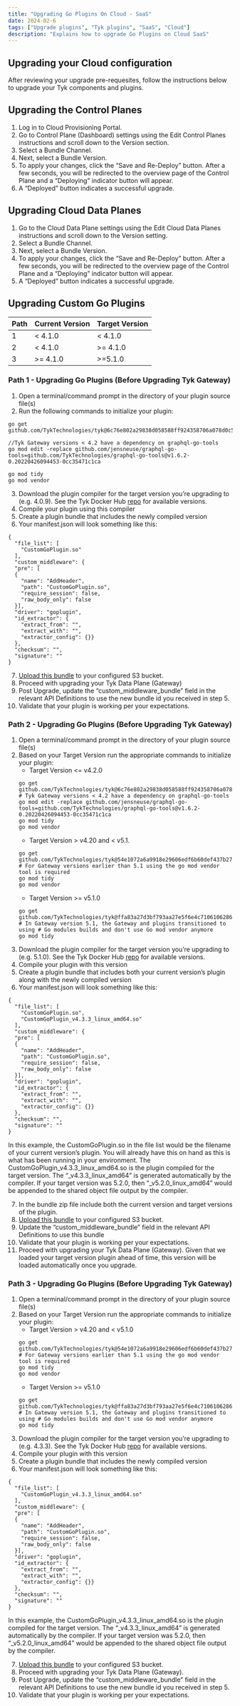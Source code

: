 ```yaml
---
title: "Upgrading Go Plugins On Cloud - SaaS"
date: 2024-02-6
tags: ["Upgrade plugins", "Tyk plugins", "SaaS", "Cloud"]
description: "Explains how to upgrade Go Plugins on Cloud SaaS"
---
```


## Upgrading your Cloud configuration
After reviewing your upgrade pre-requesites, follow the instructions below to upgrade your Tyk components and plugins. 

## Upgrading the Control Planes
 1. Log in to Cloud Provisioning Portal.
 2. Go to Control Plane (Dashboard) settings using the Edit Control Planes  instructions and scroll down to the Version section.
 3. Select a Bundle Channel.
 4. Next, select a Bundle Version.
 5. To apply your changes, click the “Save and Re-Deploy” button. After a few seconds, you will be redirected to the overview page of the Control Plane and a “Deploying” indicator button will appear.
 6. A “Deployed” button indicates a successful upgrade. 

## Upgrading Cloud Data Planes
 1.  Go to the Cloud Data Plane settings using the Edit Cloud Data Planes instructions and scroll down to the Version setting.
 2. Select a Bundle Channel.
 3. Next, select a Bundle Version. 
 4. To apply your changes, click the “Save and Re-Deploy” button. After a few seconds, you will be redirected to the overview page of the Control Plane and a “Deploying” indicator button will appear.
 5. A “Deployed” button indicates a successful upgrade. 


## Upgrading Custom Go Plugins
 | Path | Current Version | Target Version |
 | ---- | --------------- | -------------- |
 | 1    | < 4.1.0         | < 4.1.0        |
 | 2    | < 4.1.0         | \>= 4.1.0      |
 | 3    | \>= 4.1.0       | \>=5.1.0       |

### Path 1 - Upgrading Go Plugins (Before Upgrading Tyk Gateway)
 1. Open a terminal/command prompt in the directory of your plugin source file(s)  
 2. Run the following commands to initialize your plugin:
 
 ```
 go get
 github.com/TykTechnologies/tyk@6c76e802a29838d058588ff924358706a078d0c5

 //Tyk Gateway versions < 4.2 have a dependency on graphql-go-tools
 go mod edit -replace github.com/jensneuse/graphql-go-tools=github.com/TykTechnologies/graphql-go-tools@v1.6.2-0.20220426094453-0cc35471c1ca

 go mod tidy
 go mod vendor
 ```
3. Download the plugin compiler for the target version you’re upgrading to (e.g. 4.0.9).  See the Tyk Docker Hub [repo](https://hub.docker.com/r/tykio/tyk-plugin-compiler) for available versions. 
4. Compile your plugin using this compiler
5. Create a plugin bundle that includes the newly compiled version
6. Your manifest.json will look something like this:

```
{
  "file_list": [
	"CustomGoPlugin.so"
  ],
  "custom_middleware": {
  "pre": [
  {
    "name": "AddHeader",
    "path": "CustomGoPlugin.so",
    "require_session": false,
    "raw_body_only": false
  }],
  "driver": "goplugin",
  "id_extractor": {
    "extract_from": "",
    "extract_with": "", 
    "extractor_config": {}}
  },
  "checksum": "",
  "signature": ""
}
```

7. [Upload this bundle](https://tyk.io/docs/tyk-cloud/configuration-options/using-plugins/uploading-bundle/) to your configured S3 bucket.
8. Proceed with upgrading your Tyk Data Plane (Gateway)
9. Post Upgrade, update the “custom_middleware_bundle” field in the relevant API Definitions to use the new bundle id you received in step 5. 
10. Validate that your plugin is working per your expectations.  

### Path 2 - Upgrading Go Plugins (Before Upgrading Tyk Gateway) 
1. Open a terminal/command prompt in the directory of your plugin source file(s)  
2. Based on your Target Version run the appropriate commands to initialize your plugin:
    - Target Version <= v4.2.0  
    ```
    go get github.com/TykTechnologies/tyk@6c76e802a29838d058588ff924358706a078d0c5
    # Tyk Gateway versions < 4.2 have a dependency on graphql-go-tools
    go mod edit -replace github.com/jensneuse/graphql-go-tools=github.com/TykTechnologies/graphql-go-tools@v1.6.2-0.20220426094453-0cc35471c1ca
    go mod tidy
    go mod vendor
    ```
    - Target Version > v4.20 and < v5.1.
    ```
    go get github.com/TykTechnologies/tyk@54e1072a6a9918e29606edf6b60def437b273d0a
    # For Gateway versions earlier than 5.1 using the go mod vendor tool is required
    go mod tidy
    go mod vendor
    ```
    - Target Version >= v5.1.0
    ```
    go get github.com/TykTechnologies/tyk@ffa83a27d3bf793aa27e5f6e4c7106106286699d
    # In Gateway version 5.1, the Gateway and plugins transitioned to using # Go modules builds and don't use Go mod vendor anymore
    go mod tidy
    ```
3. Download the plugin compiler for the target version you’re upgrading to (e.g. 5.1.0).  See the Tyk Docker Hub [repo](https://hub.docker.com/r/tykio/tyk-plugin-compiler) for available versions. 
4. Compile your plugin with this version 
5. Create a plugin bundle that includes both your current version’s plugin along with the newly compiled version
6. Your manifest.json will look something like this:
```
{
  "file_list": [
	"CustomGoPlugin.so",
	"CustomGoPlugin_v4.3.3_linux_amd64.so"
  ],
  "custom_middleware": {
  "pre": [
  {
    "name": "AddHeader",
    "path": "CustomGoPlugin.so",
    "require_session": false,
    "raw_body_only": false
  }],
  "driver": "goplugin",
  "id_extractor": {
    "extract_from": "",
    "extract_with": "", 
    "extractor_config": {}}
  },
  "checksum": "",
  "signature": ""
}
```
In this example,  the CustomGoPlugin.so in the file list would be the filename of your current version’s plugin.  You will already have this on hand as this is what has been running in your environment.  The CustomGoPlugin_v4.3.3_linux_amd64.so is the plugin compiled for the target version.  The “_v4.3.3_linux_amd64” is generated automatically by the compiler.  If your target version was 5.2.0, then “_v5.2.0_linux_amd64” would be appended to the shared object file output by the compiler.

7. In the bundle zip file include both the current version and target versions of the plugin.
8. [Upload this bundle](https://tyk.io/docs/tyk-cloud/configuration-options/using-plugins/uploading-bundle/) to your configured S3 bucket.  
9. Update the “custom_middleware_bundle” field in the relevant API Definitions to use this bundle 
10. Validate that your plugin is working per your expectations.  
11. Proceed with upgrading your Tyk Data Plane (Gateway).  Given that we loaded your target version plugin ahead of time, this version will be loaded automatically once you upgrade.

### Path 3 - Upgrading Go Plugins (Before Upgrading Tyk Gateway)
1. Open a terminal/command prompt in the directory of your plugin source file(s)  
2. Based on your Target Version run the appropriate commands to initialize your plugin:
    - Target Version > v4.20 and < v5.1.0
    ```
    go get github.com/TykTechnologies/tyk@54e1072a6a9918e29606edf6b60def437b273d0a
    # For Gateway versions earlier than 5.1 using the go mod vendor tool is required
    go mod tidy
    go mod vendor
    ```
    - Target Version >= v5.1.0
    ```
    go get github.com/TykTechnologies/tyk@ffa83a27d3bf793aa27e5f6e4c7106106286699d
    # In Gateway version 5.1, the Gateway and plugins transitioned to using # Go modules builds and don't use Go mod vendor anymore
    go mod tidy
    ```
3. Download the plugin compiler for the target version you’re upgrading to (e.g. 4.3.3).  See the Tyk Docker Hub [repo](https://hub.docker.com/r/tykio/tyk-plugin-compiler/tags) for available versions. 
4. Compile your plugin with this version 
5. Create a plugin bundle that includes the newly compiled version
6. Your manifest.json will look something like this:
```
{
  "file_list": [
	"CustomGoPlugin_v4.3.3_linux_amd64.so"
  ],
  "custom_middleware": {
  "pre": [
  {
    "name": "AddHeader",
    "path": "CustomGoPlugin.so",
    "require_session": false,
    "raw_body_only": false
  }],
  "driver": "goplugin",
  "id_extractor": {
    "extract_from": "",
    "extract_with": "", 
    "extractor_config": {}}
  },
  "checksum": "",
  "signature": ""
}
```
In this example, the CustomGoPlugin_v4.3.3_linux_amd64.so is the plugin compiled for the target version.  The “_v4.3.3_linux_amd64” is generated automatically by the compiler.  If your target version was 5.2.0, then “_v5.2.0_linux_amd64” would be appended to the shared object file output by the compiler. 

7. [Upload this bundle](https://tyk.io/docs/tyk-cloud/configuration-options/using-plugins/uploading-bundle/) to your configured S3 bucket.  
8. Proceed with upgrading your Tyk Data Plane (Gateway). 
9. Post Upgrade, update the “custom_middleware_bundle” field in the relevant API Definitions to use the new bundle id you received in step 5. 
10. Validate that your plugin is working per your expectations.  
